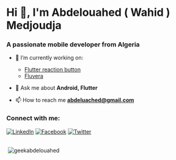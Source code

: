 <h1>Hi 👋, I'm Abdelouahed ( Wahid ) Medjoudja</h1>
<h3>A passionate mobile developer from Algeria</h3>

- 🔭 I’m currently working on:
    - [Flutter reaction button](https://github.com/GeekAbdelouahed/flutter-reaction-button)
    - [Fluvera](https://github.com/GeekAbdelouahed/fluvera)

- 💬 Ask me about **Android, Flutter**

- 📫 How to reach me **abdeluached@gmail.com**

<h3 align="left">Connect with me:</h3>
<a href="https://www.linkedin.com/in/abdelouahed-medjoudja/" target="_blank"><img src="https://img.shields.io/badge/LinkedIn-%230077B5.svg?&style=flat-square&logo=linkedin&logoColor=white" alt="LinkedIn"></a>
<a href="https://fb.com/abdelouahedmedjoudja" target="_blank"><img src="https://img.shields.io/badge/Facebook-%232D88FF.svg?&style=flat-square&logo=facebook&logoColor=white" alt="Facebook"></a>
<a href="https://www.twitter.com/medabdelouahed" target="_blank"><img src="https://img.shields.io/badge/Twitter-%231877F2.svg?&style=flat-square&logo=twitter&logoColor=white" alt="Twitter"></a>
<br><br>

<p>&nbsp;<img align="center" src="https://github-readme-stats.vercel.app/api?username=geekabdelouahed&show_icons=true&locale=en" alt="geekabdelouahed" /></p>
